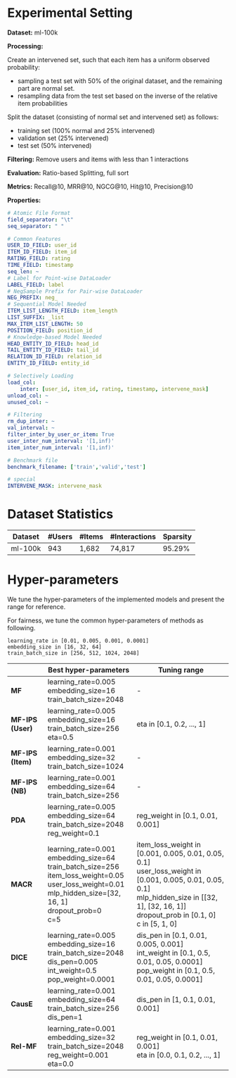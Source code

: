 # Experimental Setting

**Dataset:** ml-100k

**Processing:** 

Create an intervened set, such that each item has a uniform observed probability:
- sampling a test set with 50% of the original dataset, and the remaining part are normal set.
- resampling data from the test set based on the inverse of the relative item probabilities

Split the dataset (consisting of normal set and intervened set) as follows:
- training set (100% normal and 25% intervened)
- validation set (25% intervened)
- test set (50% intervened)

**Filtering:** Remove users and items with less than 1 interactions

**Evaluation:** Ratio-based Splitting, full sort

**Metrics:** Recall@10, MRR@10, NGCG@10, Hit@10, Precision@10

**Properties:**

```yaml
# Atomic File Format
field_separator: "\t"
seq_separator: " "

# Common Features
USER_ID_FIELD: user_id
ITEM_ID_FIELD: item_id
RATING_FIELD: rating
TIME_FIELD: timestamp
seq_len: ~
# Label for Point-wise DataLoader
LABEL_FIELD: label
# NegSample Prefix for Pair-wise DataLoader
NEG_PREFIX: neg_
# Sequential Model Needed
ITEM_LIST_LENGTH_FIELD: item_length
LIST_SUFFIX: _list
MAX_ITEM_LIST_LENGTH: 50
POSITION_FIELD: position_id
# Knowledge-based Model Needed
HEAD_ENTITY_ID_FIELD: head_id
TAIL_ENTITY_ID_FIELD: tail_id
RELATION_ID_FIELD: relation_id
ENTITY_ID_FIELD: entity_id

# Selectively Loading
load_col:
    inter: [user_id, item_id, rating, timestamp, intervene_mask]
unload_col: ~
unused_col: ~

# Filtering
rm_dup_inter: ~
val_interval: ~
filter_inter_by_user_or_item: True
user_inter_num_interval: '[1,inf)'
item_inter_num_interval: '[1,inf)'

# Benchmark file
benchmark_filename: ['train','valid','test']

# special
INTERVENE_MASK: intervene_mask
```

# Dataset Statistics

| Dataset    | #Users | #Items | #Interactions | Sparsity |
| ---------- | ------ | ------ | ------------- | -------- |
| ml-100k    |    943 | 1,682  |   74,817      | 95.29%   |

# Hyper-parameters
We tune the hyper-parameters of the implemented models and present the range for reference.

For fairness, we tune the common hyper-parameters of methods as following. 
```
learning_rate in [0.01, 0.005, 0.001, 0.0001]
embedding_size in [16, 32, 64]
train_batch_size in [256, 512, 1024, 2048]
```

|                      | Best hyper-parameters                                        | Tuning range                                                 |
| -------------------- | ------------------------------------------------------------ | ------------------------------------------------------------ |
| **MF**               | learning_rate=0.005<br />embedding_size=16<br />train_batch_size=2048 |- |
| **MF-IPS (User)**    | learning_rate=0.005<br />embedding_size=16<br />train_batch_size=256<br />eta=0.5 | eta in [0.1, 0.2, ..., 1] |
| **MF-IPS (Item)**    | learning_rate=0.001<br />embedding_size=32<br />train_batch_size=1024 |-  |
| **MF-IPS (NB)**      | learning_rate=0.001<br />embedding_size=64<br />train_batch_size=256 |-  |
| **PDA**              | learning_rate=0.005<br />embedding_size=64<br />train_batch_size=2048<br />reg_weight=0.1 | reg_weight in [0.1, 0.01, 0.001] |
| **MACR**             | learning_rate=0.001<br />embedding_size=64<br />train_batch_size=256<br />item_loss_weight=0.05<br />user_loss_weight=0.01<br />mlp_hidden_size=[32, 16, 1]<br />dropout_prob=0<br />c=5 | item_loss_weight in [0.001, 0.005, 0.01, 0.05, 0.1]<br />user_loss_weight in [0.001, 0.005, 0.01, 0.05, 0.1]<br />mlp_hidden_size in [[32, 1], [32, 16, 1]]<br />dropout_prob in [0.1, 0]<br />c in [5, 1, 0] |
| **DICE**             | learning_rate=0.005<br />embedding_size=16<br />train_batch_size=2048<br />dis_pen=0.005<br />int_weight=0.5<br />pop_weight=0.0001 | dis_pen in [0.1, 0.01, 0.005, 0.001]<br />int_weight in [0.1, 0.5, 0.01, 0.05, 0.0001]<br />pop_weight in [0.1, 0.5, 0.01, 0.05, 0.0001]|
| **CausE**            | learning_rate=0.001<br />embedding_size=64<br />train_batch_size=256<br />dis_pen=1 | dis_pen in [1, 0.1, 0.01, 0.001] |
| **Rel-MF**           | learning_rate=0.001<br />embedding_size=32<br />train_batch_size=2048<br />reg_weight=0.001<br />eta=0.0 | reg_weight in [0.1, 0.01, 0.001]<br />eta in [0.0, 0.1, 0.2, ..., 1] |
